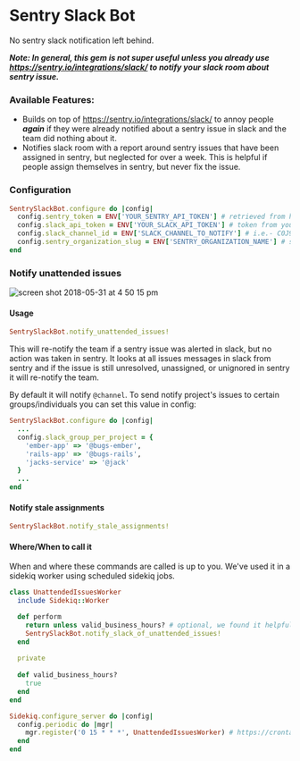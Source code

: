 # Sentry Slack Bot

No sentry slack notification left behind. 

***Note: In general, this gem is not super useful unless you already use https://sentry.io/integrations/slack/ to notify your slack room about sentry issue.***

### Available Features:

- Builds on top of https://sentry.io/integrations/slack/ to annoy people ***again*** if they were already notified about a sentry issue in slack and the team did nothing about it.
- Notifies slack room with a report around sentry issues that have been assigned in sentry, but neglected for over a week. This is helpful if people assign themselves in sentry, but never fix the issue.


### Configuration

```ruby
SentrySlackBot.configure do |config|
  config.sentry_token = ENV['YOUR_SENTRY_API_TOKEN'] # retrieved from https://sentry.io/api/
  config.slack_api_token = ENV['YOUR_SLACK_API_TOKEN'] # token from your app https://api.slack.com/slack-apps, needs permissions channels:history, channels:read, chat:write:bot, users:read, users:read.email
  config.slack_channel_id = ENV['SLACK_CHANNEL_TO_NOTIFY'] # i.e.- C0J97RLKB if you use https://sentry.io/integrations/slack/ use same channel id
  config.sentry_organization_slug = ENV['SENTRY_ORGANIZATION_NAME'] # slug for your sentry organization. https://sentry.io/<slug>/, required to grab list of projects
end
```

### Notify unattended issues

![screen shot 2018-05-31 at 4 50 15 pm](https://user-images.githubusercontent.com/5402488/40810831-a3a05c30-64f4-11e8-8e8e-470a81ead724.png)

#### Usage

```ruby
SentrySlackBot.notify_unattended_issues!
```

This will re-notify the team if a sentry issue was alerted in slack, but no action was taken in sentry. It looks at all issues messages in slack from sentry and if the issue is still unresolved, unassigned, or unignored in sentry it will re-notify the team. 

By default it will notify `@channel`.  To send notify project's issues to certain groups/individuals you can set this value in config:


```ruby
SentrySlackBot.configure do |config|
  ...
  config.slack_group_per_project = {
    'ember-app' => '@bugs-ember',
    'rails-app' => '@bugs-rails',
    'jacks-service' => '@jack'
  }
  ...
end
```


#### Notify stale assignments

```ruby
SentrySlackBot.notify_stale_assignments!
```


#### Where/When to call it

When and where these commands are called is up to you. We've used it in a sidekiq worker using scheduled sidekiq jobs.

```ruby
class UnattendedIssuesWorker
  include Sidekiq::Worker

  def perform
    return unless valid_business_hours? # optional, we found it helpful to NOT notify ourselves continuously unless in office
    SentrySlackBot.notify_slack_of_unattended_issues!
  end
  
  private
  
  def valid_business_hours?
    true
  end
end
```

```ruby
Sidekiq.configure_server do |config|
  config.periodic do |mgr|
    mgr.register('0 15 * * *', UnattendedIssuesWorker) # https://crontab.guru/#0_3_*_*_*
  end
end
```
